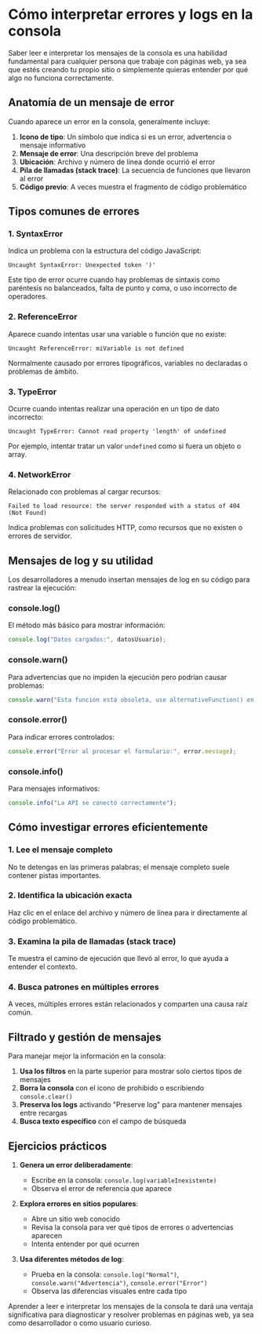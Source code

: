 # Cómo interpretar errores y logs en la consola

Saber leer e interpretar los mensajes de la consola es una habilidad fundamental para cualquier persona que trabaje con páginas web, ya sea que estés creando tu propio sitio o simplemente quieras entender por qué algo no funciona correctamente.

## Anatomía de un mensaje de error

Cuando aparece un error en la consola, generalmente incluye:

1. **Icono de tipo**: Un símbolo que indica si es un error, advertencia o mensaje informativo
2. **Mensaje de error**: Una descripción breve del problema
3. **Ubicación**: Archivo y número de línea donde ocurrió el error
4. **Pila de llamadas (stack trace)**: La secuencia de funciones que llevaron al error
5. **Código previo**: A veces muestra el fragmento de código problemático

## Tipos comunes de errores

### 1. SyntaxError

Indica un problema con la estructura del código JavaScript:

```
Uncaught SyntaxError: Unexpected token ')'
```

Este tipo de error ocurre cuando hay problemas de sintaxis como paréntesis no balanceados, falta de punto y coma, o uso incorrecto de operadores.

### 2. ReferenceError

Aparece cuando intentas usar una variable o función que no existe:

```
Uncaught ReferenceError: miVariable is not defined
```

Normalmente causado por errores tipográficos, variables no declaradas o problemas de ámbito.

### 3. TypeError

Ocurre cuando intentas realizar una operación en un tipo de dato incorrecto:

```
Uncaught TypeError: Cannot read property 'length' of undefined
```

Por ejemplo, intentar tratar un valor `undefined` como si fuera un objeto o array.

### 4. NetworkError

Relacionado con problemas al cargar recursos:

```
Failed to load resource: the server responded with a status of 404 (Not Found)
```

Indica problemas con solicitudes HTTP, como recursos que no existen o errores de servidor.

## Mensajes de log y su utilidad

Los desarrolladores a menudo insertan mensajes de log en su código para rastrear la ejecución:

### console.log()

El método más básico para mostrar información:

```javascript
console.log("Datos cargados:", datosUsuario);
```

### console.warn()

Para advertencias que no impiden la ejecución pero podrían causar problemas:

```javascript
console.warn("Esta función está obsoleta, use alternativeFunction() en su lugar");
```

### console.error()

Para indicar errores controlados:

```javascript
console.error("Error al procesar el formulario:", error.message);
```

### console.info()

Para mensajes informativos:

```javascript
console.info("La API se conectó correctamente");
```

## Cómo investigar errores eficientemente

### 1. Lee el mensaje completo

No te detengas en las primeras palabras; el mensaje completo suele contener pistas importantes.

### 2. Identifica la ubicación exacta

Haz clic en el enlace del archivo y número de línea para ir directamente al código problemático.

### 3. Examina la pila de llamadas (stack trace)

Te muestra el camino de ejecución que llevó al error, lo que ayuda a entender el contexto.

### 4. Busca patrones en múltiples errores

A veces, múltiples errores están relacionados y comparten una causa raíz común.

## Filtrado y gestión de mensajes

Para manejar mejor la información en la consola:

1. **Usa los filtros** en la parte superior para mostrar solo ciertos tipos de mensajes
2. **Borra la consola** con el icono de prohibido o escribiendo `console.clear()`
3. **Preserva los logs** activando "Preserve log" para mantener mensajes entre recargas
4. **Busca texto específico** con el campo de búsqueda

## Ejercicios prácticos

1. **Genera un error deliberadamente**:
   - Escribe en la consola: `console.log(variableInexistente)`
   - Observa el error de referencia que aparece

2. **Explora errores en sitios populares**:
   - Abre un sitio web conocido
   - Revisa la consola para ver qué tipos de errores o advertencias aparecen
   - Intenta entender por qué ocurren

3. **Usa diferentes métodos de log**:
   - Prueba en la consola: `console.log("Normal")`, `console.warn("Advertencia")`, `console.error("Error")`
   - Observa las diferencias visuales entre cada tipo

Aprender a leer e interpretar los mensajes de la consola te dará una ventaja significativa para diagnosticar y resolver problemas en páginas web, ya sea como desarrollador o como usuario curioso.
